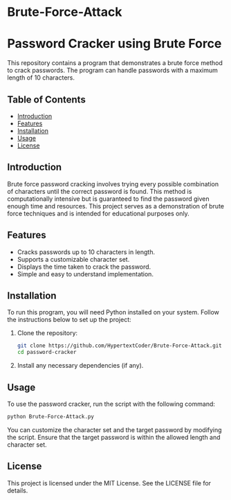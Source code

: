 # Brute-Force-Attack
# Password Cracker using Brute Force

This repository contains a program that demonstrates a brute force method to crack passwords. The program can handle passwords with a maximum length of 10 characters. 

## Table of Contents

- [Introduction](#introduction)
- [Features](#features)
- [Installation](#installation)
- [Usage](#usage)
- [License](#license)

## Introduction

Brute force password cracking involves trying every possible combination of characters until the correct password is found. This method is computationally intensive but is guaranteed to find the password given enough time and resources. This project serves as a demonstration of brute force techniques and is intended for educational purposes only.

## Features

- Cracks passwords up to 10 characters in length.
- Supports a customizable character set.
- Displays the time taken to crack the password.
- Simple and easy to understand implementation.

## Installation

To run this program, you will need Python installed on your system. Follow the instructions below to set up the project:

1. Clone the repository:
   ```sh
   git clone https://github.com/HypertextCoder/Brute-Force-Attack.git
   cd password-cracker
   ```

2. Install any necessary dependencies (if any).

## Usage

To use the password cracker, run the script with the following command:
```sh
python Brute-Force-Attack.py
```

You can customize the character set and the target password by modifying the script. Ensure that the target password is within the allowed length and character set.

## License

This project is licensed under the MIT License. See the LICENSE file for details.

